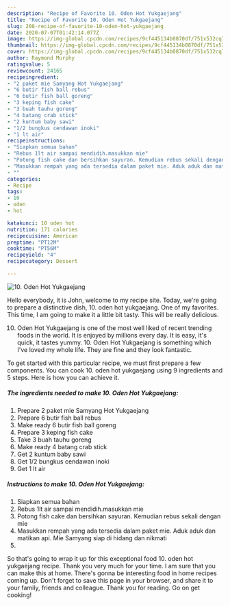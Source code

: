 ```yaml
---
description: "Recipe of Favorite 10. Oden Hot Yukgaejang"
title: "Recipe of Favorite 10. Oden Hot Yukgaejang"
slug: 208-recipe-of-favorite-10-oden-hot-yukgaejang
date: 2020-07-07T01:42:14.077Z
image: https://img-global.cpcdn.com/recipes/9cf445134b0870df/751x532cq70/10-oden-hot-yukgaejang-resipi-foto-utama.jpg
thumbnail: https://img-global.cpcdn.com/recipes/9cf445134b0870df/751x532cq70/10-oden-hot-yukgaejang-resipi-foto-utama.jpg
cover: https://img-global.cpcdn.com/recipes/9cf445134b0870df/751x532cq70/10-oden-hot-yukgaejang-resipi-foto-utama.jpg
author: Raymond Murphy
ratingvalue: 5
reviewcount: 24165
recipeingredient:
- "2 paket mie Samyang Hot Yukgaejang"
- "6 butir fish ball rebus"
- "6 butir fish ball goreng"
- "3 keping fish cake"
- "3 buah tauhu goreng"
- "4 batang crab stick"
- "2 kuntum baby sawi"
- "1/2 bungkus cendawan inoki"
- "1 lt air"
recipeinstructions:
- "Siapkan semua bahan"
- "Rebus 1lt air sampai mendidih.masukkan mie"
- "Potong fish cake dan bersihkan sayuran. Kemudian rebus sekali dengan mie"
- "Masukkan rempah yang ada tersedia dalam paket mie. Aduk aduk dan matikan api. Mie Samyang siap di hidang dan nikmati"
- ""
categories:
- Recipe
tags:
- 10
- oden
- hot

katakunci: 10 oden hot 
nutrition: 171 calories
recipecuisine: American
preptime: "PT12M"
cooktime: "PT56M"
recipeyield: "4"
recipecategory: Dessert

---
```



![10. Oden Hot Yukgaejang](https://img-global.cpcdn.com/recipes/9cf445134b0870df/751x532cq70/10-oden-hot-yukgaejang-resipi-foto-utama.jpg)

Hello everybody, it is John, welcome to my recipe site. Today, we're going to prepare a distinctive dish, 10. oden hot yukgaejang. One of my favorites. This time, I am going to make it a little bit tasty. This will be really delicious.



10. Oden Hot Yukgaejang is one of the most well liked of recent trending foods in the world. It is enjoyed by millions every day. It is easy, it's quick, it tastes yummy. 10. Oden Hot Yukgaejang is something which I've loved my whole life. They are fine and they look fantastic.


To get started with this particular recipe, we must first prepare a few components. You can cook 10. oden hot yukgaejang using 9 ingredients and 5 steps. Here is how you can achieve it.

<!--inarticleads1-->

##### The ingredients needed to make 10. Oden Hot Yukgaejang:

1. Prepare 2 paket mie Samyang Hot Yukgaejang
1. Prepare 6 butir fish ball rebus
1. Make ready 6 butir fish ball goreng
1. Prepare 3 keping fish cake
1. Take 3 buah tauhu goreng
1. Make ready 4 batang crab stick
1. Get 2 kuntum baby sawi
1. Get 1/2 bungkus cendawan inoki
1. Get 1 lt air




<!--inarticleads2-->

##### Instructions to make 10. Oden Hot Yukgaejang:

1. Siapkan semua bahan
1. Rebus 1lt air sampai mendidih.masukkan mie
1. Potong fish cake dan bersihkan sayuran. Kemudian rebus sekali dengan mie
1. Masukkan rempah yang ada tersedia dalam paket mie. Aduk aduk dan matikan api. Mie Samyang siap di hidang dan nikmati
1. 




So that's going to wrap it up for this exceptional food 10. oden hot yukgaejang recipe. Thank you very much for your time. I am sure that you can make this at home. There's gonna be interesting food in home recipes coming up. Don't forget to save this page in your browser, and share it to your family, friends and colleague. Thank you for reading. Go on get cooking!
